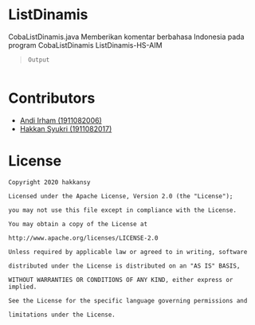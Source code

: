 # ListDinamis
CobaListDinamis.java
Memberikan komentar berbahasa Indonesia pada program CobaListDinamis 
ListDinamis-HS-AIM

> `Output`
`````
`````

# Contributors
 - [Andi Irham (1911082006)](https://github.com/Andi-IM)
 - [Hakkan Syukri (1911082017)](https://github.com/hakkansy)

# License
````
Copyright 2020 hakkansy

Licensed under the Apache License, Version 2.0 (the "License");

you may not use this file except in compliance with the License.

You may obtain a copy of the License at

http://www.apache.org/licenses/LICENSE-2.0

Unless required by applicable law or agreed to in writing, software

distributed under the License is distributed on an "AS IS" BASIS,

WITHOUT WARRANTIES OR CONDITIONS OF ANY KIND, either express or implied.

See the License for the specific language governing permissions and

limitations under the License.
````

